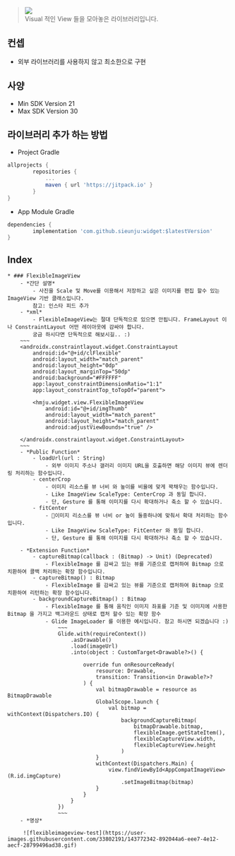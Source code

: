 > [![](https://jitpack.io/v/sieunju/widget.svg)](https://jitpack.io/#sieunju/widget)   
> Visual 적인 View 들을 모아놓은 라이브러리입니다.

## 컨셉

- 외부 라이브러리를 사용하지 않고 최소한으로 구현

## 사양

- Min SDK Version 21
- Max SDK Version 30

## 라이브러리 추가 하는 방법

- Project Gradle

```groovy
allprojects {
	    repositories {
		    ...
		    maven { url 'https://jitpack.io' }
	    }
}
```

- App Module Gradle

```groovy
dependencies {
    	implementation 'com.github.sieunju:widget:$latestVersion'
}
```

## Index





    * ### FlexibleImageView
        - *간단 설명*
            - 사진을 Scale 및 Move를 이용해서 저장하고 싶은 이미지를 편집 할수 있는 ImageView 기반 클래스입니다.   
            참고: 인스타 피드 추가
        - *xml*
            - FlexibleImageView는 절대 단독적으로 있으면 안됩니다. FrameLayout 이나 ConstraintLayout 어떤 레이아웃에 감싸야 합니다.   
            궁금 하시다면 단독적으로 해보시길.. :)
        ~~~
        <androidx.constraintlayout.widget.ConstraintLayout
            android:id="@+id/clFlexible"
            android:layout_width="match_parent"
            android:layout_height="0dp"
            android:layout_marginTop="50dp"
            android:background="#FFFFFF"
            app:layout_constraintDimensionRatio="1:1"
            app:layout_constraintTop_toTopOf="parent">

            <hmju.widget.view.FlexibleImageView
                android:id="@+id/imgThumb"
                android:layout_width="match_parent"
                android:layout_height="match_parent"
                android:adjustViewBounds="true" />

        </androidx.constraintlayout.widget.ConstraintLayout>
        ~~~
        - *Public Function*
            - loadUrl(url : String)
                - 외부 이미지 주소나 갤러리 이미지 URL을 호출하면 해당 이미지 뷰에 렌더링 처리하는 함수입니다.
            - centerCrop
                - 이미지 리소스를 뷰 너비 와 높이를 비율에 맞게 꽉채우는 함수입니다. 
                - Like ImageView ScaleType: CenterCrop 과 동일 합니다. 
                - 단, Gesture 를 통해 이미지를 다시 확대하거나 축소 할 수 있습니다.
            - fitCenter
                - 이미지 리소스를 뷰 너비 or 높이 둘중하나에 맞춰서 확대 처리하는 함수입니다.
                - Like ImageView ScaleType: FitCenter 와 동일 합니다.
                - 단, Gesture 를 통해 이미지를 다시 확대하거나 축소 할 수 있습니다.
             
        - *Extension Function*
            - captureBitmap(callback : (Bitmap) -> Unit) (Deprecated)
                - FlexibleImage 를 감싸고 있는 뷰를 기준으로 캡처하여 Bitmap 으로 치환하여 콜백 처리하는 확장 함수입니다.  
            - captureBitmap() : Bitmap
                - FlexibleImage 를 감싸고 있는 뷰를 기준으로 캡처하여 Bitmap 으로 치환하여 리턴하는 확장 함수입니다.
            - backgroundCaptureBitmap() : Bitmap
                - FlexibleImage 를 통해 움직인 이미지 좌표를 기준 및 이미지에 사용한 Bitmap 을 가지고 백그라운드 상태로 캡처 할수 있는 확장 함수
                - Glide ImageLoader 를 이용한 예시입니다. 참고 하시면 되겠습니다 :)
                    ~~~
                    Glide.with(requireContext())
                        .asDrawable()
                        .load(imageUrl)
                        .into(object : CustomTarget<Drawable?>() {

                            override fun onResourceReady(
                                resource: Drawable,
                                transition: Transition<in Drawable?>?
                            ) {
                                val bitmapDrawable = resource as BitmapDrawable
                                GlobalScope.launch {
                                    val bitmap = withContext(Dispatchers.IO) {
                                        backgroundCaptureBitmap(
                                            bitmapDrawable.bitmap,
                                            flexibleImage.getStateItem(),
                                            flexibleCaptureView.width,
                                            flexibleCaptureView.height
                                        )
                                }
                                withContext(Dispatchers.Main) {
                                    view.findViewById<AppCompatImageView>(R.id.imgCapture)
                                        .setImageBitmap(bitmap)
                                }
                            }
                        }
                    })
                    ~~~
        - *영상*   
        
         ![flexibleimageview-test](https://user-images.githubusercontent.com/33802191/143772342-892044a6-eee7-4e12-aecf-28799496ad38.gif)

